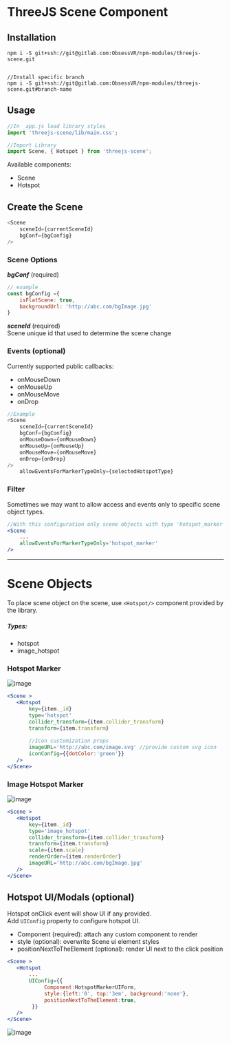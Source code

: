 # ThreeJS Scene Component

## Installation
```
npm i -S git+ssh://git@gitlab.com:ObsessVR/npm-modules/threejs-scene.git


//Install specific branch
npm i -S git+ssh://git@gitlab.com:ObsessVR/npm-modules/threejs-scene.git#branch-name
```

## Usage

```javascript
//In _app.js load library styles  
import 'threejs-scene/lib/main.css';

//Import Library
import Scene, { Hotspot } from 'threejs-scene';
```
Available components:  
- Scene
- Hotspot

## Create the Scene

```javascript
<Scene
    sceneId={currentSceneId}
    bgConf={bgConfig}
/>
```
### Scene Options

**_bgConf_** (required)
```javascript
// example
const bgConfig ={
    isFlatScene: true,
    backgroundUrl: 'http://abc.com/bgImage.jpg'
}
```

**_sceneId_** (required)  
Scene unique id that used to determine the scene change


### Events (optional)
Currently supported public callbacks:
- onMouseDown
- onMouseUp
- onMouseMove
- onDrop

```javascript
//Example
<Scene
    sceneId={currentSceneId}
    bgConf={bgConfig}
    onMouseDown={onMouseDown}
    onMouseUp={onMouseUp}
    onMouseMove={onMouseMove}
    onDrop={onDrop}
/>
    allowEventsForMarkerTypeOnly={selectedHotspotType}
```

### Filter
Sometimes we may want to allow access and events only to specific scene object types.

```jsx
//With this configuration only scene objects with type 'hotspot_marker' would react on onClick/onMouseMove and other events
<Scene
    ...
    allowEventsForMarkerTypeOnly='hotspot_marker'
/>
```


<hr/>

# Scene Objects

To place scene object on the scene, use `<Hotspot/>` component provided by the library.

##### Types:
- hotspot
- image_hotspot


### Hotspot Marker
![image](https://user-images.githubusercontent.com/8204364/140197179-2d5e0772-65f8-411a-8d46-5661855c6729.png)

```jsx
<Scene >
   <Hotspot
       key={item._id}
       type='hotspot'
       collider_transform={item.collider_transform}
       transform={item.transform}
       
       //Icon customization props
       imageURL='http://abc.com/image.svg' //provide custom svg icon
       iconConfig={{dotColor:'green'}}
   />
</Scene>
```

### Image Hotspot Marker

![image](https://user-images.githubusercontent.com/8204364/139122331-74d0b7a1-841b-4ab2-b898-c98d67de58c1.png)

```jsx
<Scene >
   <Hotspot
       key={item._id}
       type='image_hotspot'
       collider_transform={item.collider_transform}
       transform={item.transform}
       scale={item.scale}
       renderOrder={item.renderOrder}
       imageURL='http://abc.com/bgImage.jpg'
   />
</Scene>
```


## Hotspot UI/Modals (optional)
Hotspot onClick event will show UI if any provided.  
Add `UIConfig` property to configure hotspot UI.

- Component (required): attach any custom component to render
- style (optional): overwrite Scene ui element styles  
- positionNextToTheElement (optional): render UI next to the click position 

```jsx
<Scene >
   <Hotspot
       ...
       UIConfig={{
            Component:HotspotMarkerUIForm,
            style:{left:'0', top:'3em', background:'none'},
            positionNextToTheElement:true,
        }}
   />
</Scene>
```
![image](https://user-images.githubusercontent.com/8204364/140211013-ee046cc2-c25d-4327-ad39-d2f52efacaa8.png)
